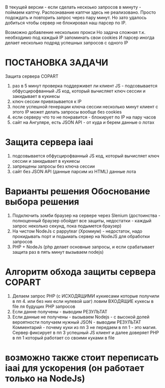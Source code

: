 
В текущей версии - если сделать нескоько запросов в минуту - поймаем каптчу.
Распознавание каптчи здесь не реализовано.
Просто подождать и повторить запрос через пару минут.
Но зато удалось добиться чтобы сервер не блокировал наш парсер по IP.

Возможно добавление нескольких прокси
Но задача сложная т.к. необходимо под каждый IP запоминать свои cookies
И парсер иногда делает несколько подряд успешных запросов с одного IP
  

# ПОСТАНОВКА ЗАДАЧИ
 Защита сервера COPART
 1. раз в 5 минут проверка поддерживет ли клиент JS - подсовывается обфусцирофванный JS код, который вычисляет ключ сессии и закидывает в кукиесы
 2. ключ сессии привязывается к IP
 3. после успешной генерации ключа сессии несколько минут клиент с этого IP может делать запросы вообще без cookies
 4. если серверу что то не понравится - блокирует по IP на пару часов
 5. сайт на Ангуляре, есть JSON API - от куда и берем данные о лотах

# Защита сервера iaai
 1. подсовывается обфусцирофванный JS код, который вычисляет ключ сессии и закидывает в кукиесы
 2. запрещены запросы без ключа сессии
 3. сайт без JSON API (данные парсим из HTML) данные лота


# Варианты решения Обоснование выбора решения
 1. Подключить зомби браузер на сервере через Slenium (достоинства - полноценный браузер обойдет все защиты, недостатки - каждый запрос неколько секунд, пока подымется браузер)
 2. На чистом NodeJs с pappytear (Хромиум) - недостаток, надо прокидывать порт и подымать сервер на NodeJS для обработки запросов
 3. PHP + NodeJs (php делает основные запросы, и если срабатывает защита раз в пять минут вызываем nodejs)

# Алгоритм обхода защиты сервера COPART
 1. Делаем запрос PHP (с ИСХОДЯЩИМИ кукиесами которые получили в пп 4. или без них если нулевой шаг) ловим ВХОДЯЩИЕ кукесы в file ля будущих PHP запросов
 2. Если данне получены - выводим РЕЗУЛЬТАТ
 3. Если данные не получены - вызываем Nodejs - с высокой долей вероятности получаем нужный JSON  - выводим РЕЗУЛЬТАТ 
Комментарий - почему куки из пп 3 не передаем в пп 1 - это магия. Сервер фиксирует в пп 3 успешный JS клиент и далее доверяет PHP в пп 1 который  работает со своими куками в file

 # возможно также стоит переписать iaai для ускорения (он работает только на NodeJs)
